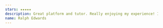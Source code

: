 ```yaml
---
stars: ★★★★★
description: Great platform and tutor. Really enjoying my experience! I am so glad that I found Descriptive 😊
name: Ralph Edwards
---
```


